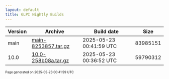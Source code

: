 ```yaml
---
layout: default
title: GLPI Nightly Builds
---
```


Version|Archive|Build date|Size
---|---|---|---
main|[main-8253857.tar.gz](main-8253857.tar.gz)|2025-05-23 00:41:59 UTC|83985151
10.0|[10.0-258b08a.tar.gz](10.0-258b08a.tar.gz)|2025-05-23 00:36:52 UTC|59790312

<font size="1">Page generated on 2025-05-23 00:41:59 UTC</font>
